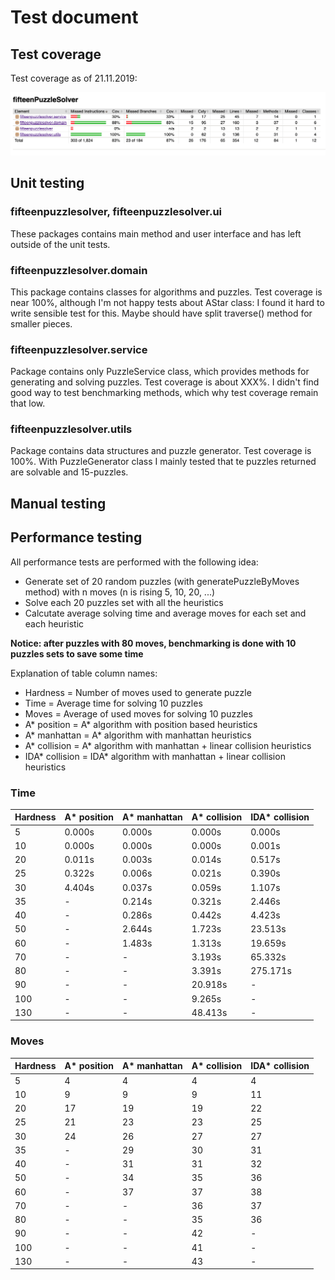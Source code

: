 # Test document

## Test coverage

Test coverage as of 21.11.2019:

![Coverage](https://github.com/MiguelSombrero/fifteen-puzzle-solver/blob/master/documentation/test_coverage.png)

## Unit testing

### fifteenpuzzlesolver, fifteenpuzzlesolver.ui

These packages contains main method and user interface and has left outside of the unit tests.

### fifteenpuzzlesolver.domain

This package contains classes for algorithms and puzzles. Test coverage is near 100%, although I'm not happy tests about AStar class: I found it hard to write sensible test for this. Maybe should have split traverse() method for smaller pieces.

### fifteenpuzzlesolver.service

Package contains only PuzzleService class, which provides methods for generating and solving puzzles. Test coverage is about XXX%. I didn't find good way to test benchmarking methods, which why test coverage remain that low.

### fifteenpuzzlesolver.utils

Package contains data structures and puzzle generator. Test coverage is 100%. With PuzzleGenerator class I mainly tested that te puzzles returned are solvable and 15-puzzles.

## Manual testing


## Performance testing

All performance tests are performed with the following idea:

- Generate set of 20 random puzzles (with generatePuzzleByMoves method) with n moves (n is rising 5, 10, 20, ...)
- Solve each 20 puzzles set with all the heuristics
- Calcutate average solving time and average moves for each set and each heuristic

**Notice: after puzzles with 80 moves, benchmarking is done with 10 puzzles sets to save some time**

Explanation of table column names:

- Hardness = Number of moves used to generate puzzle
- Time = Average time for solving 10 puzzles
- Moves = Average of used moves for solving 10 puzzles
- A* position = A* algorithm with position based heuristics
- A* manhattan = A* algorithm with manhattan heuristics
- A* collision = A* algorithm with manhattan + linear collision heuristics
- IDA* collision = IDA* algorithm with manhattan + linear collision heuristics

### Time

Hardness | A* position | A* manhattan | A* collision | IDA* collision
---------|-------------|--------------|--------------|---------------
5  | 0.000s | 0.000s | 0.000s | 0.000s
10 | 0.000s | 0.000s | 0.000s | 0.001s
20 | 0.011s | 0.003s | 0.014s | 0.517s
25 | 0.322s | 0.006s | 0.021s | 0.390s
30 | 4.404s | 0.037s | 0.059s | 1.107s
35 | -      | 0.214s | 0.321s | 2.446s
40 | -      | 0.286s | 0.442s | 4.423s
50 | -      | 2.644s | 1.723s | 23.513s
60 | -      | 1.483s | 1.313s | 19.659s
70 | -      | -      | 3.193s | 65.332s
80 | -      | -      | 3.391s | 275.171s
90 | -      | -      | 20.918s | -
100 | -     | -      | 9.265s | -
130 | -     | -      | 48.413s | -

### Moves

Hardness | A* position | A* manhattan | A* collision | IDA* collision
---------|-------------|--------------|--------------|---------------
5  | 4  | 4  | 4  | 4
10 | 9  | 9  | 9  | 11
20 | 17 | 19 | 19 | 22
25 | 21 | 23 | 23 | 25
30 | 24 | 26 | 27 | 27
35 | -  | 29 | 30 | 31
40 | -  | 31 | 31 | 32
50 | -  | 34 | 35 | 36
60 | -  | 37 | 37 | 38
70 | -  | -  | 36 | 37
80 | -  | -  | 35 | 36
90 | -  | -  | 42 | -
100 | - | -  | 41 | -
130 | - | -  | 43 | -